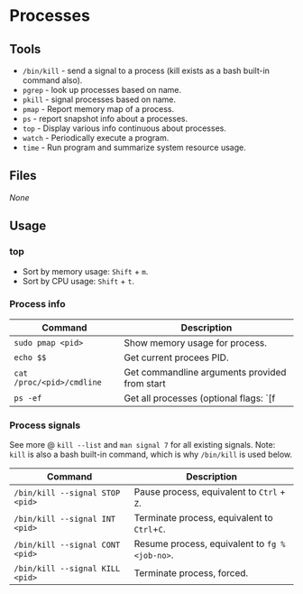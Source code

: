 # Processes

## Tools

* `/bin/kill` - send a signal to a process (kill exists as a bash built-in
  command also).
* `pgrep` - look up processes based on name.
* `pkill` - signal processes based on name.
* `pmap` - Report memory map of a process.
* `ps` - report snapshot info about a processes.
* `top` - Display various info continuous about processes.
* `watch` - Periodically execute a program.
* `time` - Run program and summarize system resource usage.

## Files

_None_

## Usage

### top

* Sort by memory usage: `Shift` + `m`.
* Sort by CPU usage: `Shift` + `t`.

### Process info

Command                   | Description
--------------------------|----------------------------------------------------
`sudo pmap <pid>`         | Show memory usage for process.
`echo $$`                 | Get current procees PID.
`cat /proc/<pid>/cmdline` | Get commandline arguments provided from start
`ps -ef`                  | Get all processes (optional flags: `[f|--forest]`).

### Process signals

See more @ `kill --list` and `man signal 7` for all existing signals. Note:
`kill` is also a bash built-in command, which is why `/bin/kill` is used below.

Command                         | Description
--------------------------------|----------------------------------------------
`/bin/kill --signal STOP <pid>` | Pause process, equivalent to `Ctrl` + `Z`.
`/bin/kill --signal INT <pid>`  | Terminate process, equivalent to `Ctrl`+`C`.
`/bin/kill --signal CONT <pid>` | Resume process, equivalent to `fg %<job-no>`.
`/bin/kill --signal KILL <pid>` | Terminate process, forced.
